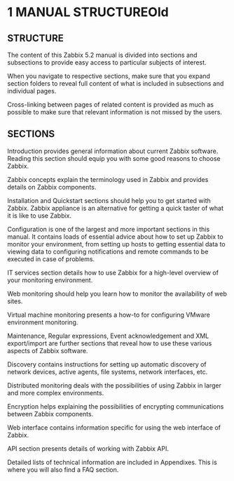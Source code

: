 # 1 MANUAL STRUCTUREOld

## STRUCTURE
The content of this Zabbix 5.2 manual is divided into sections and subsections to provide easy access to particular subjects of interest.

When you navigate to respective sections, make sure that you expand section folders to reveal full content of what is included in subsections and individual pages.

Cross-linking between pages of related content is provided as much as possible to make sure that relevant information is not missed by the users.

## SECTIONS
Introduction provides general information about current Zabbix software. Reading this section should equip you with some good reasons to choose Zabbix.

Zabbix concepts explain the terminology used in Zabbix and provides details on Zabbix components.

Installation and Quickstart sections should help you to get started with Zabbix. Zabbix appliance is an alternative for getting a quick taster of what it is like to use Zabbix.

Configuration is one of the largest and more important sections in this manual. It contains loads of essential advice about how to set up Zabbix to monitor your environment, from setting up hosts to getting essential data to viewing data to configuring notifications and remote commands to be executed in case of problems.

IT services section details how to use Zabbix for a high-level overview of your monitoring environment.

Web monitoring should help you learn how to monitor the availability of web sites.

Virtual machine monitoring presents a how-to for configuring VMware environment monitoring.

Maintenance, Regular expressions, Event acknowledgement and XML export/import are further sections that reveal how to use these various aspects of Zabbix software.

Discovery contains instructions for setting up automatic discovery of network devices, active agents, file systems, network interfaces, etc.

Distributed monitoring deals with the possibilities of using Zabbix in larger and more complex environments.

Encryption helps explaining the possibilities of encrypting communications between Zabbix components.

Web interface contains information specific for using the web interface of Zabbix.

API section presents details of working with Zabbix API.

Detailed lists of technical information are included in Appendixes. This is where you will also find a FAQ section.